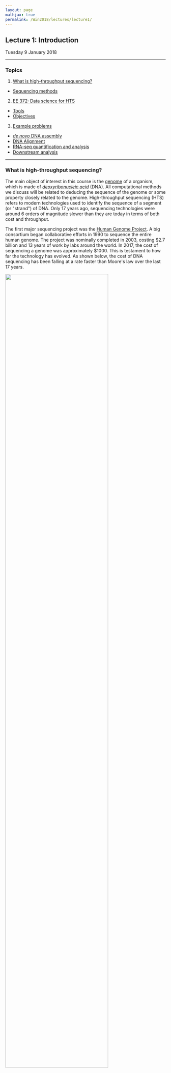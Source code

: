 ```yaml
---
layout: page
mathjax: true
permalink: /Win2018/lectures/lecture1/
---
```

## Lecture 1: Introduction

Tuesday 9 January 2018

-----------------

### Topics

1. <a href='#what'> What is high-throughput sequencing? </a>  
  - <a href='#seq'> Sequencing methods
2. <a href='#ds-or-hts'> EE 372: Data science for HTS </a>  
  - <a href='#tools'> Tools </a>  
  - <a href='#obj'> Objectives </a>
3. <a href='#examples'> Example problems </a>
  - <a href='#assembly'> _de novo_ DNA assembly </a>  
  - <a href='#align'> DNA Alignment</a>
  - <a href='#rnaseq'> RNA-seq quantification and analysis </a>
  - <a href='#downstream'> Downstream analysis </a>

----------------

<!---

### What is high-throughput sequencing? <a id='what'></a>

This course is about Data Science for High-throughput sequencing. The basic object of interest is the DNA or the genome, a sequence of four letters: A, C, T, G. The sequence could be very long. In the human, the sequence is made up of chromosomes, totaling about 3B chars. In bacteria, its on the order of millions, and surprisingly, in plants, the genome can be several billions of characters long.

The problem of sequencing is basically the problem of estimating the sequence ACTG of an organism. Sequencing has been around since the 80s starting with Sanger Sequence. In the 1990s, the NIH decided to fund a massive project for sequencing the human genome. A company called Solera arrived later in the game and provided competition for this government funded genome project. In the end, it was declared a tie, and the first draft of the genome was published in 2003. At the time, sequencing the genome was very expensive, roughly $1 per symbol. But something interesting happened in the 15 years afterwards.

The cool thing about technology is that once is proven possible, others will find cheaper, more efficient ways to solve the same problem. For HTS, this resulted in a huge speedup and a huge reduction in cost. Now, it takes a few hours or at most a day to sequence a genome for only $1000. This is a remarkable curve because there does not exist many technologies that produce this curve. We also see that these costs have plateaued in the recent 2 years.

Sequencing is basically the process of humans replicating nature. In nature, whenever a cell replicates, the DNA in the cell gets repeated; there is a process of copying DNA. Humans have designed machines mimicking this replication process.

The process of reading the genome is difficult. Instead of getting the entire genome at once, we instead break it up into several short fragments called **reads**. The length of a read depends on the sequencing technology, but the most common technology is pioneered by the company Illumina, resulting in reads of less than 200 characters long (much shorter than the length of any genome). However, we obtain many reads sampled quite densely across the genome. A lot of the sequencing problem is in estimating the genome from quite noisy data (i.e. noisy reads).

We will discuss the chemistry in more detail next lecture, but at a high level we read several parts of the genome in parallel, a very fast process.

### Microscope in the big data era

A microscope is a technology build to observe many different things. HTS is like a microscope in this sense: HTS allows us to make observations about many different things.

The sequencing started by sequencing the human genome: DNA. But humans have figured out how to sequence other (related) types of biomolecules as well, such as RNA. This results in one platform (HTS) that can be applied for different types of biomolecules. In a nutshell, we start with some biological measurement problem. The biochemist works hard to convert the biomolecule of interest into DNA, which we feed into a HTS machine. After obtaining noisy reads, the computational part comes in. Overall, we estimate something about biology given reads.

We will discuss the biochemistry briefly. We believe that knowing something about the chemistry so that when we design algorithms, we are cognizant of the physical systems we are designing these algorithms for.

Some quick math: We start with 3 billion bases ${A, C, T, G}$, the length of the genome $G$. Suppose each read has a length $L$ of 100 bases. The **coverage depth** is the average number of reads that cover a given character in the genome. To achieve a coverage depth $C$ of 30x, we would need $N=900,000,000$ reads.

$C = NL/G$

This gives us a sense of how big this data is. Therefore any algorithm that runs superlinearly in the amount of data will take too long for practical purposes here. In this course, when we say low complexity v. high complexity, we are talking about linear v. nonlinear.

Several HTS assays exist, allowing biologists to observe different kinds of data by reducing it to the same DNA-estimation problem. Examples of these assays include Hi-C-Seq, which measures 3D DNA structure, RNA-Seq, which measure RNA, and ChIP-Seq, which measures chromatic accessibility (epigenetics).

**RNA-Seq**: By observing RNA, we get a sense of function. Unlike DNA, which is the same in all cells, different cells and different types of cells express different RNA. Therefore RNA gives us a sense of the dynamic processes. Scientists have managed to harness the natural process of reverse transcription to create technologies for estimating the amount of RNA in cells.

**ChIP-Seq**: Different epigenetic markers (biomolecules that interact directly with the DNA) capture how the genome is regulated. Different proteins bind to parts of the genome, affecting that region's accessibility and hence how much that region is expressed. ChIP-Seq allows us to select out the parts of the genome which are around the binding protein.

**Hi-C-Seq**: In the simplest sense, DNA is a linear structure; however, in an actual cell the DNA is crunched up in some kind of 3D structure. A contact map gives us a sense of which regions of the genome (which  may be very far apart) are statistically likely to be interacting. Hi-C crosslinks regions DNA that are close in distance. After cutting the DNA around the crosslinked regions, we can build a contact map (and hence 3D structure) using HTS.

In summary, HTS can be applied for applications as diverse as functional genomics, population genetics, phenotype prediction, cancer, drug prediction, pathogen detection, and prenatal testing (cell-free DNA for noninvasive testing).

### HTS data science Problems

At the low level, we need to process the read data. We will talk about assembly, phasing, quantification, and variant calling.

Managing the data is another issue: compression and privacy

Utilizing the data downstream include problems such as genome-wide association studies (figuring gout which variation of the genome is correlation with a phenotype), multi-omics analysis, phylogenetic tree reconstruction, and single-cell analysis.

It turns out in that in the last few years, HTS technology has evolved to the point of allowing us to observe the RNA in individual cells (microfluidics).

**The goal of this course is to discuss fast, scalable, and statistically accurate inference algorithms.** --->

### <a id='what'></a>What is high-throughput sequencing?

The main object of interest in this course
is the [genome](https://en.wikipedia.org/wiki/Genome) of a
organism, which is made of
[_deoxyribonucleic acid_](https://ghr.nlm.nih.gov/handbook/basics/dna) (DNA).
All computational methods we discuss will
be related to deducing the sequence of the genome
or some property closely related to the genome. High-throughput sequencing (HTS) refers to modern technologies used to identify the sequence of a segment (or "strand") of DNA. Only 17 years ago, sequencing technologies were around 6 orders
of magnitude slower than they are today in terms of both cost and throughput.

The first major sequencing project was the
[Human Genome Project](https://www.genome.gov/10001772).
A big consortium began collaborative efforts in 1990 to
sequence the entire human genome.
The project was nominally completed in 2003, costing $2.7 billion and 13 years of
work by labs around the world. In 2017, the cost of sequencing a genome was approximately $1000. This is testament to how far the technology has
evolved. As shown below,
the cost of DNA sequencing has been falling
at a rate faster than Moore's law over the last
17 years.

<div class="fig figcenter fighighlight">
  <img src="/Win2018/assets/lecture1/HTS_cost.png" width="80%">
  <div class="figcaption">Cost of DNA sequencing over the years.</div>
</div>

DNA is a very important biomolecule,
but it’s only one of many important biomolecules.
Other important biological molecules include
[ribonucleic acids](https://en.wikipedia.org/wiki/RNA) (RNA)
and [proteins](https://en.wikipedia.org/wiki/Protein).
Some innovative bio-chemistry has allowed the
use of DNA sequencing technology for measuring properties of
various other biological molecules (and there are even proposals on how to use DNA sequencing for
[detecting dark matter](http://arxiv.org/abs/1206.6809)).

HTS can be thought of as a microscope
that can be used to measure a variety of quantities. The basic paradigm (shown below) is to reduce the estimation problem of
interest to a DNA sequencing problem, which can be handled
using HTS. This is similar in principle
to the reduction used to solve many mathematical problems
or to show NP-hardness of various problems.

<div class="fig figcenter fighighlight">
  <img src="/Win2018/assets/lecture1/star_seq_paradigm.png" width="99%">
  <div class="figcaption">The X-Seq paradigm: Convert the problem of interest to a DNA sequencing problem.</div>
</div>  

To get a sense of the scale of the data, consider the human genome $$G$$ which consists of 3 billion bases $$\{A, C, T, G\}$$. Suppose each read has a length $$L$$ of 100 bases. The _coverage depth_ is the average number of reads that cover a given base in the genome. To achieve a coverage depth $$C$$ of 30x, we would need $$N=900,000,000$$ reads since $$C = NL/G$$. Therefore any algorithm that runs superlinearly in the amount of data will take too long for practical purposes here. In this course, when we say low complexity v. high complexity, we are really talking about linear v. nonlinear.

For the biochemist, the challenge is in determining how to convert the problem of
interest to a problem which can be tackled
using HTS. This is similar to how biologists design experiments such that the results can
be observed under a microscope. For the computational biologist, the challenge is in performing the relevant type of
inference on the
data observed using HTS.
Some important sequencing assays are:

- RNA-Seq: RNA is an important intermediate product for producing protein from DNA.
While every cell in an organism has the same DNA, an individual cell's RNA content may be very different. RNA in cells can also vary depending on temporal and environmental factors. RNA-Seq is an assay that "measures" RNA, and
this was the first assay in which HTS was used to measure a molecule other than
DNA. The assay was developed in 2008 by
[Mortazavi _et al_](http://www.nature.com/nmeth/journal/v5/n7/abs/nmeth.1226.html).

<div class="fig figcenter fighighlight">
  <img src="/Win2018/assets/lecture1/rnaseq.png" width="70%">
  <div class="figcaption">RNA-Seq overview.</div>
</div>  

- ChIP-Seq: Different cells express different RNA because of _epigenetic_ factors or molecules that influence how the genome is packed in the cell. DNA in cells
are bound to proteins called histones, and for different cells, different parts of the genome are bound to histones. DNA wrapped around histones are harder to access and are not converted to RNA. ChIP-Seq is
an assay which was developed measure the
regions of the genome that are bound to histones. This assay was developed in 2007 by
[Johnson _et al_.](http://science.sciencemag.org/content/316/5830/1497).
Another recent assay called
[ATAC-seq](http://www.nature.com/nmeth/journal/v10/n12/full/nmeth.2688.html)
measures regions of the genome that are _not_ bound to histones.

<div class="fig figcenter fighighlight">
  <img src="/Win2018/assets/lecture1/chipseq.png" width="70%">
  <div class="figcaption">ChIP-Seq overview.</div>
</div>  

- Hi-C-Seq: This assay measures the 3D
structure of molecules and was developed by
[Belton _et al_.](http://www.ncbi.nlm.nih.gov/pmc/articles/PMC3874846/)
in 2012.

<div class="fig figcenter fighighlight">
  <img src="/Win2018/assets/lecture1/hicseq.png" width="70%">
  <div class="figcaption">Hi-C-Seq overview.</div>
</div>  

One of the most interesting and important problems in genomics is
predicting _phenotype_ (physical characteristics
such as a person's height or a person's favorite color)
from _genotype_ (DNA sequence).
In medicine, understanding the relationship between phenotype and genotype can allow researchers to predict a patient's susceptibility
to certain diseases by sequencing the patient's genome. A big success-story here is the
discovery that presence of a particular mutation in the
gene [BRCA1](http://www.cancer.gov/about-cancer/causes-prevention/genetics/brca-fact-sheet)
increases the risk of breast cancer to around
45%.

Another important application of HTS is
[cancer](http://cancergenome.nih.gov/cancergenomics/whatisgenomics/whatis).
Cancer is a "disease of the genome." It is caused
by rearrangements of the genome, which are sometimes very large.
By sequencing cancer cells, one gets information about
the nature of the cancer-causing mutation and can
tailor treatment.

[Non-invasive pre-natal testing](http://www.mayoclinic.org/tests-procedures/noninvasive-prenatal-testing/home/ovc-20187358)
for genetic birth defects
is another powerful application of
HTS. Traces of fetal DNA can be found
in the blood of the mother. The main idea here
is to sequence the maternal blood and
infer fetal genetic birth defects from the sequence.
HTS has been used successfully for detecting
[Down syndrome](http://www.mayoclinic.org/diseases-conditions/down-syndrome/basics/tests-diagnosis/con-20020948).

#### <a id='seq'></a>Sequencing methods

Science progresses by the
invention of measuring methods.
HTS is one such measurement
tool; however,
HTS is different
from many measurement tools because it
has a significant computational component. HTS (also called
[_shotgun sequencing_](https://en.wikipedia.org/wiki/Shotgun_sequencing))
takes the DNA
sequence as input, breaks it into smaller fragments or _reads_, and
returns a noisy version of these smaller fragments. We note that the length of reads range from 50-50000
while the human genome is of length 3 billion. Fortunately,
these small noisy subsequences also contain information
about the genome. While a single read contains very little
information about the entire sequencing,  a
typical experiment generates a few hundred million reads
(and hence is called "high-throughput"). Extraction of the information contained within reads requires clever
computational processing, and this is the flavor of problems
we will discuss in this class. We also note that the sequencing process can be very noisy. Each of the reads can be potentially different from the original subsequence of the DNA the read came
from.

The sequencing revolution arose due to the rapid evolution of sequencing
technologies. Sequencing began with
[Fred Sanger](https://en.wikipedia.org/wiki/Frederick_Sanger),
who first came up with
[Sanger sequencing](https://en.wikipedia.org/wiki/Sanger_sequencing) technology.
This was a relatively low-throughput technology and was the dominant technology
until the late 1990s.
[Second generation sequencing](http://genomesunzipped.org/2010/09/basics-second-generation-sequencing.php)
is most heavily represented by [Illumina](http://www.illumina.com/technology/next-generation-sequencing.html)
and is currently the dominant technology. Recent developments in Illumina sequencing have
allowed scientists perform
[single-cell sequencing](https://en.wikipedia.org/wiki/Single_cell_sequencing) or the sequencing of individual cells.
Companies like
[PacBio](http://www.pacb.com/smrt-science/smrt-sequencing/)
and [Oxford Nanopore](https://nanoporetech.com/applications/dna-nanopore-sequencing) have led recent developments in third and fourth generation
sequencing technologies.

HTS is a fast changing area with new technologies
emerging constantly. All these technologies give us reads, but each
uses different chemical processes to generate the reads. There are two
main properties of reads that are important from a computational perspective:

1. _Read lengths_: The longer the reads are the more information they contain.
Ideally, a read is simply the entire genome. Unfortunately, a read of such length is not achievable by chemistry today or in the foreseeable future.
Illumina reads are around 100bp-200bp long, and
PacBio reads are over 10000 bp long. While PacBio reads are longer than Illumina
reads, they are still much shorter than genome lengths.  
2. _Error rates and types of errors_: Illumina has relatively low error rates of 1-2%, and errors here are mostly substitution errors (_i.e._ a base being
replaced by some other base). PacBio reads have higher error rates
of 10-15%, and errors here are insertions and deletions.

The figure below shows some characteristics of different sequencing technologies.
<div class="fig figcenter fighighlight">
  <img src="/Win2018/assets/lecture1/Figure5_different_sequencing_technologies.png" width="99%">
  <div class="figcaption">Characteristics of different sequencing technologies.</div>
</div>

### <a id='ds-or-hts'></a>EE 372: Data science for HTS

The success of HTS is mainly due to
the creative use of read data to solve various problems. For this course, data science problems can be categorized into one of three types:

1. _Data processing_:
- Assembly or _de novo_ assembly: Recovering the DNA or RNA from short noisy reads.  
- Variant calling: Individuals of the same species have very similar genomes.
For example, any two humans share 99.8% of their genetic material. Because a reference human genome is available,
scientists are often interested in the differences of an individual's genome
from this reference genome. Variant calling is the problem of inferring these differences.  
- Phasing: The chromosomes in humans (and other higher animals) come in pairs but
are crushed and sequenced together. Often scientists want to separate the sequence
on the two chromosomes. This is called the phasing problem.  
- Quantification: RNA is an important biological molecule in cells, as discussed
above. There are potentially 10000s types of RNA molecules observed in an individual cell. Quantification is a counting problem; scientists are interested
in estimating how many copies of each type of RNA are in a cell or population of cells.

2. _Data management_: With large databases, natural problems that arise include
- Privacy
- Compression

3. _Data utilization_: Here we use the data to make useful inferences. These problems include  
- Single-cell analysis: Properties like diversity in cell populations are inferred from single-cell datasets.
- [Genome Wide Association Studies](https://en.wikipedia.org/wiki/Genome-wide_association_study)
(GWAS): This problem looks at the association between genomes and
various characteristics of individuals.  
- Multi-omics data analysis: Methods for combining DNA, RNA, and
protein measurements to make predictions.

These different problems are illustrated below:
<div class="fig figcenter fighighlight">
  <img src="/Win2018/assets/lecture1/Figure4_problem_collage.png" width="70%">
  <div class="figcaption">Data science of High-throughput sequencing.</div>
</div>

#### <a id='tools'></a>Tools

When working with HTS data, we first attempt to model the data. This usually involves many assumptions which are
not true in practice. While inaccurate, these models are used to come up with initial interesting algorithms. As real data often does
not satisfy these assumptions, some additional effort is required to get working algorithms even when the modeling is reasonable. Some tools we will use in this course are:

- Combinatorial algorithms: Problems like genome assembly involve working on
combinatorial objects like graphs, and combinatorial algorithms naturally follow.
- Statistical Signal Processing: Because the data is noisy, we need signal processing techniques for dealing with the noise.  
- Information Theory: When performing inference, this gives a sense of how much data is necessary to achieve "good" estimates, allowing us to design optimal algorithms to achieve such estimates.
- Machine Learning

#### <a id='obj'></a>Objectives

In this course, we will work towards two key objectives:

1. Introduce an important and exciting application domain for data science.
2. Introduce interesting algorithms and statistical concepts in a concrete well-motivated setting.


### <a id='examples'></a>Example Problems

In this section, we discuss representative problems that will be
covered in this course.

#### <a id='assembly'></a>DNA-assembly (_de novo_)

The DNA sequencer outputs an analog signal (e.g. light intensities
or electric signals). We want to process this
signal to get the sequence. In essence, one could think of the DNA as a message,
the sequencer as a communication channel, and the base caller and assembler as the
decoder. This abstraction is shown below:

<div class="fig figcenter fighighlight">
  <img src="/Win2018/assets/lecture1/Figure6_DNA_decoding.png" width="70%">
  <div class="figcaption">DNA assembly as a message decoding problem.</div>
</div>

This abstraction gives us multiple avenues of exploring potential problems.
The extraction of digital information (discrete bases) from analog signals is a statistical signal processing problem. This involves various stochastic models with many parameters which need to be estimated.
Furthermore, one often has to account for
signals from adjacent bases interfering with one another. Dealing with intersymbol
interference is also a signal processing problem.

We can also consider the problem of assembling the genome from the reads obtained
after processing the analog signals. We want to first obtain an estimate of the number of reads necessary to be able to assemble with
reasonable accuracy. Using tools from information theory, we can
identify bottlenecks and design principles to deal with them, allowing us to
design efficient algorithms to overcome these bottlenecks. By efficient
here we mean linear in the number of reads.
In general, the size of data makes any super-linear algorithm unfeasible
in most cases; however, there are cases where smart algorithm design
and low level optimized software allows one to use algorithms that are quadratic in the number of reads.

_de novo_ here means "from new," which is relevant when we assemble a genome for the first item, for example in a new strain of bacteria or in cancer.

#### <a id='align'></a>DNA Alignment

The alignment problem is as follows: given a reference genome and a new read, we are interested in finding where the new read aligns to the reference genome. This is useful for finding the genomic regions that distinguish two individuals, which may indicate risk for disease and likelihood of possessing certain phenotypes. This problem is nontrivial for three reasons:

1. There are errors in the reads, and therefore looking for exact alignment is challenging.
2. The genome is quite repetitive, and therefore a read may have several places it can align to. In fact, there are regions of the genome (e.g. [Alu repeats](https://en.wikipedia.org/wiki/Alu_element)) that are repeated millions of times.
3. Recall above that we need to align $$ N = $$ 900,000,000  reads to a length 3B genome. Therefore the naive process of scanning the entire genome for each read's match is too slow.

#### <a id='rnaseq'></a>RNA quantification and analysis

As discussed above, RNA is another important biological molecule.
There exists around 20000-100000 RNA sequences (or _transcripts_) floating in each cell,
each of which are 1000-10000 bp long. Biologists are interested in the problem of _quantifying_ or estimating the number of each RNA transcript (the _expression level_ of that transcript) in a cell.

Biologists and chemists have figured out ways to convert RNA back into DNA
(mainly using an enzyme called _reverse transcriptase_) and then sequence the DNA to get reads using HTS. The computational problem is trying
to estimate the number of transcripts of each type from these reads.

One often uses the reference of known transcripts observed in an organism: the  _transcriptome_. Despite there existing a reference, many transcripts have common subsequences and therefore one can not always be sure of where
a read originates from. A good algorithm for solving this problem is
[expectation-maximization](https://en.wikipedia.org/wiki/Expectation%E2%80%93maximization_algorithm) (EM).

#### <a id='downstream'></a>Downstream analysis

Suppose we measure gene expression levels of two types of mice, for example a stressed mouse v. a relaxed mouse. Based on the expression levels of all 20000 genes, we can ask: which genes distinguish the two mouse states? This problem is known as _differential expression_.

Additionally, because there are so many genes, by sheer luck, some genes may appear to be significant. To account for this issue, we will leverage techniques from _multiple hypothesis testing_ (e.g. false detection rate control).

In a bulk experiment, a biologist crushes the 100s of millions of cells in a tissue together. After sequencing, the biologist obtains a mixture of the RNA
of all cells in the tissue. The transcript counts (or abundances) obtained
are therefore an estimate of the sum over all cells. Recent technologies have allowed biologists to sequence biological samples such as tissue at the single-cell resolution. Single-cell technologies allow researchers to observe the diversity of cells within a cell population. Relevant problems here include dimensionality reduction, clustering, and identifying relevant features for characterizing cell types.

-----------------

[Slides](/Win2018/assets/lecture1/lecture1_slides_18.pptx)
